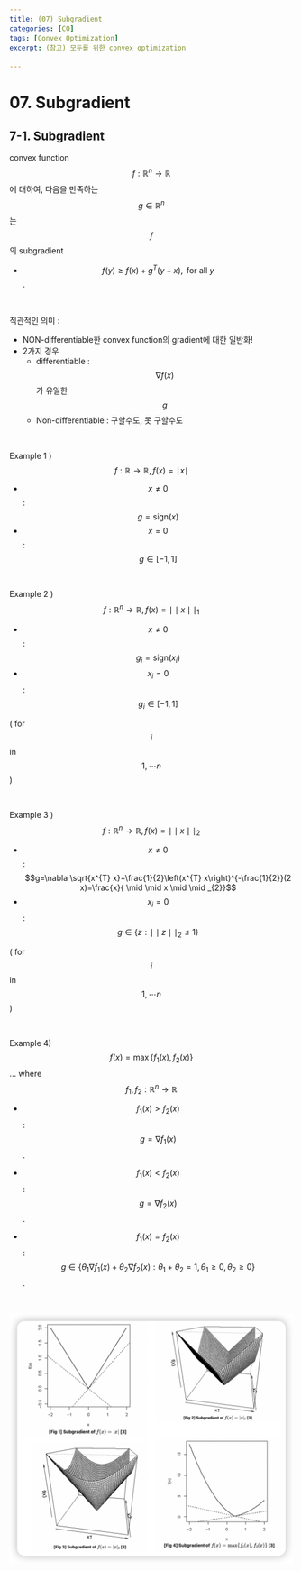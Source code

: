 ```yaml
---
title: (07) Subgradient
categories: [CO]
tags: [Convex Optimization]
excerpt: (참고) 모두를 위한 convex optimization

---
```


<script src="https://cdn.mathjax.org/mathjax/latest/MathJax.js?config=TeX-AMS-MML_HTMLorMML" type="text/javascript"></script>

# 07. Subgradient

## 7-1. Subgradient

convex function $$f: \mathbb{R}^{n} \rightarrow \mathbb{R}$$ 에 대하여, 다음을 만족하는  $$g \in \mathbb{R}^{n}$$  는 $$f$$ 의 subgradient

- $$f(y) \geq f(x)+g^{T}(y-x), \text { for all } y$$.

<br>

직관적인 의미 :

- NON-differentiable한 convex function의 gradient에 대한 일반화!
- 2가지 경우
  - differentiable : $$\nabla f(x)$$ 가 유일한 $$g$$
  - Non-differentiable : 구할수도, 못 구할수도

<br>

Example 1 )  $$f: \mathbb{R} \rightarrow \mathbb{R}, f(x)= \mid x \mid $$

- $$x \neq 0$$ : $$g = \text{sign}(x)$$
- $$x=0$$ : $$g \in [-1,1]$$

<br>

Example 2 )  $$f: \mathbb{R}^{n} \rightarrow \mathbb{R}, f(x)= \mid \mid x \mid \mid _{1}$$

- $$x \neq 0$$ : $$g_i = \text{sign}(x_i)$$
- $$x_i=0$$ : $$g_i \in [-1,1]$$

( for $$i$$ in $$1, \cdots n$$ )

<br>

Example 3 ) $$f: \mathbb{R}^{n} \rightarrow \mathbb{R}, f(x)= \mid \mid x \mid \mid _{2}$$

- $$x \neq 0$$ : $$g=\nabla \sqrt{x^{T} x}=\frac{1}{2}\left(x^{T} x\right)^{-\frac{1}{2}}(2 x)=\frac{x}{ \mid \mid x \mid \mid _{2}}$$
- $$x_i=0$$ : $$g \in\left\{z: \mid \mid z \mid \mid _{2} \leq 1\right\}$$

( for $$i$$ in $$1, \cdots n$$ )

<br>

Example 4) $$f(x)=\max \left\{f_{1}(x), f_{2}(x)\right\}$$ … where $$f_{1}, f_{2}: \mathbb{R}^{n} \rightarrow \mathbb{R}$$

- $$f_{1}(x)>f_{2}(x)$$ :  $$g=\nabla f_{1}(x)$$.
- $$f_{1}(x)<f_{2}(x)$$ :  $$g=\nabla f_{2}(x)$$.

- $$f_{1}(x)=f_{2}(x)$$ : $$g \in\left\{\theta_{1} \nabla f_{1}(x)+\theta_{2} \nabla f_{2}(x): \theta_{1}+\theta_{2}=1, \theta_{1} \geq 0, \theta_{2} \geq 0\right\}$$.

<br>

![figure2](/assets/img/co/img32.png)




